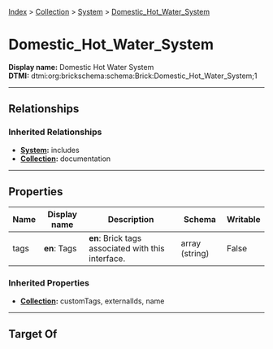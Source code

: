 [Index](../../Index.md) > [Collection](../Collection.md) > [System](System.md) > [Domestic_Hot_Water_System](#)
# Domestic_Hot_Water_System

**Display name:** Domestic Hot Water System<br />
**DTMI:** dtmi:org:brickschema:schema:Brick:Domestic_Hot_Water_System;1

---

## Relationships

### Inherited Relationships
* **[System](System.md):** includes
* **[Collection](../Collection.md):** documentation

---

## Properties

|Name|Display name|Description|Schema|Writable|
|-|-|-|-|-|
|tags|**en**: Tags|**en**: Brick tags associated with this interface.|array (string)|False|
### Inherited Properties
* **[Collection](../Collection.md):** customTags, externalIds, name

---

## Target Of
